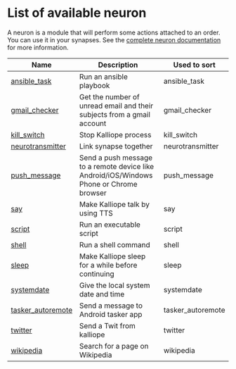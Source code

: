 # List of available neuron

A neuron is a module that will perform some actions attached to an order. You can use it in your synapses. See the [complete neuron documentation](neurons.md) for more information.

| Name                                               | Description                                                                             | Used to sort      |
|----------------------------------------------------|-----------------------------------------------------------------------------------------|-------------------|
| [ansible_task](../neurons/ansible_task/)           | Run an ansible playbook                                                                 | ansible_task      |
| [gmail_checker](../neurons/gmail_checker/)         | Get the number of unread email and their subjects from a gmail account                  | gmail_checker     |
| [kill_switch](../neurons/kill_switch/)             | Stop Kalliope process                                                                     | kill_switch       |
| [neurotransmitter](../neurons/neurotransmitter/)   | Link synapse together                                                                   | neurotransmitter  |
| [push_message](../neurons/push_message/)           | Send a push message to a remote device like Android/iOS/Windows Phone or Chrome browser | push_message      |
| [say](../neurons/say/)                             | Make Kalliope talk by using TTS                                                           | say               |
| [script](../neurons/script/)                       | Run an executable script                                                                | script            |
| [shell](../neurons/command/)                       | Run a shell command                                                                     | shell             |
| [sleep](../neurons/sleep/)                         | Make Kalliope sleep for a while before continuing                                         | sleep             |
| [systemdate](../neurons/systemdate/)               | Give the local system date and time                                                     | systemdate        |
| [tasker_autoremote](../neurons/tasker_autoremote/) | Send a message to Android tasker app                                                    | tasker_autoremote |
| [twitter](../neurons/twitter/)                     | Send a Twit from kalliope                                                               | twitter           |
| [wikipedia](../neurons/wikipedia/)                 | Search for a page on Wikipedia                                                          | wikipedia         |

